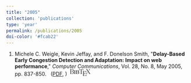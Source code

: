 ```yaml
---
title: "2005"
collection: 'publications'
type: 'year'
permalink: /publications/2005
doi-color: '#fcab22'
---
```

1. Michele C. Weigle, Kevin Jeffay, and F. Donelson Smith, "**Delay-Based Early Congestion Detection and Adaptation: Impact on web performance**," *Computer Communications*, Vol. 28, No. 8, May 2005, pp. 837-850. &nbsp;<a href='http://dx.doi.org/10.1016/j.comcom.2004.11.011' target='_blank'><i class='ai ai-fw ai-doi' style='color: {{ page.doi-color }}'></i></a> ([PDF](http://www.cs.odu.edu/~mweigle/papers/comcom05-preprint.pdf), ) &nbsp;<a href='/publications/bibtex#weigle-comcom05' target='_blank' class='btn btn--mcwpub'><img src='../images/BibTeX_logo-18px-high.png'/></a>
